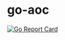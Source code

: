# go-aoc

[![Go Report Card](https://goreportcard.com/badge/github.com/github.com/jamesTait-jt/go-aoc?style=flat-square)](https://goreportcard.com/report/github.com/jamesTait-jt/go-aoc)